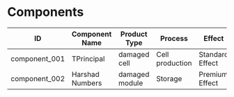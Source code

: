 Components
==========

| ID            | Component Name      | Product Type       | Process         | Effect          | Improve       | Reference        |
|---------------|---------------------|--------------------|-----------------|-----------------|---------------|------------------|
| component_001 | TPrincipal          | damaged cell       | Cell production | Standard Effect | Improvement 1 | Reference text 1 |
| component_002 | Harshad Numbers     | damaged module     | Storage         | Premium Effect  | Improvement 2 | Reference text 2 |
